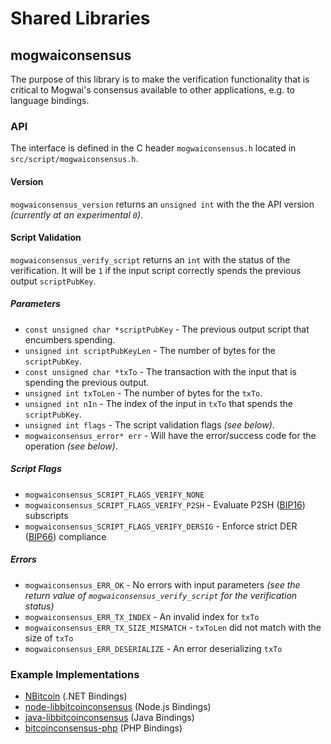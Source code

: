Shared Libraries
================

## mogwaiconsensus

The purpose of this library is to make the verification functionality that is critical to Mogwai's consensus available to other applications, e.g. to language bindings.

### API

The interface is defined in the C header `mogwaiconsensus.h` located in  `src/script/mogwaiconsensus.h`.

#### Version

`mogwaiconsensus_version` returns an `unsigned int` with the the API version *(currently at an experimental `0`)*.

#### Script Validation

`mogwaiconsensus_verify_script` returns an `int` with the status of the verification. It will be `1` if the input script correctly spends the previous output `scriptPubKey`.

##### Parameters
- `const unsigned char *scriptPubKey` - The previous output script that encumbers spending.
- `unsigned int scriptPubKeyLen` - The number of bytes for the `scriptPubKey`.
- `const unsigned char *txTo` - The transaction with the input that is spending the previous output.
- `unsigned int txToLen` - The number of bytes for the `txTo`.
- `unsigned int nIn` - The index of the input in `txTo` that spends the `scriptPubKey`.
- `unsigned int flags` - The script validation flags *(see below)*.
- `mogwaiconsensus_error* err` - Will have the error/success code for the operation *(see below)*.

##### Script Flags
- `mogwaiconsensus_SCRIPT_FLAGS_VERIFY_NONE`
- `mogwaiconsensus_SCRIPT_FLAGS_VERIFY_P2SH` - Evaluate P2SH ([BIP16](https://github.com/bitcoin/bips/blob/master/bip-0016.mediawiki)) subscripts
- `mogwaiconsensus_SCRIPT_FLAGS_VERIFY_DERSIG` - Enforce strict DER ([BIP66](https://github.com/bitcoin/bips/blob/master/bip-0066.mediawiki)) compliance

##### Errors
- `mogwaiconsensus_ERR_OK` - No errors with input parameters *(see the return value of `mogwaiconsensus_verify_script` for the verification status)*
- `mogwaiconsensus_ERR_TX_INDEX` - An invalid index for `txTo`
- `mogwaiconsensus_ERR_TX_SIZE_MISMATCH` - `txToLen` did not match with the size of `txTo`
- `mogwaiconsensus_ERR_DESERIALIZE` - An error deserializing `txTo`

### Example Implementations
- [NBitcoin](https://github.com/NicolasDorier/NBitcoin/blob/master/NBitcoin/Script.cs#L814) (.NET Bindings)
- [node-libbitcoinconsensus](https://github.com/bitpay/node-libbitcoinconsensus) (Node.js Bindings)
- [java-libbitcoinconsensus](https://github.com/dexX7/java-libbitcoinconsensus) (Java Bindings)
- [bitcoinconsensus-php](https://github.com/Bit-Wasp/bitcoinconsensus-php) (PHP Bindings)
